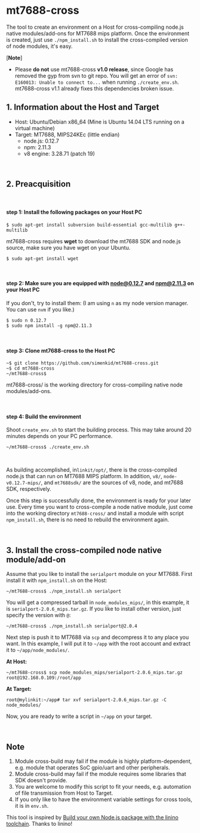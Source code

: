 # mt7688-cross

The tool to create an environment on a Host for cross-compiling node.js native modules/add-ons for MT7688 mips platform. Once the environment is created, just use `./npm_install.sh` to install the cross-compiled version of node modules, it's easy.  

[**Note**]
* Please **do not** use mt7688-cross **v1.0 release**, since Google has removed the gyp from svn to git repo. You will get an error of `svn: E160013: Unable to connect to...` when running `./create_env.sh`. mt7688-cross v1.1 already fixes this dependencies broken issue.  
  

## 1. Information about the Host and Target  
  
* Host: Ubuntu/Debian x86_64 (Mine is Ubuntu 14.04 LTS running on a virtual machine)
* Target: MT7688, MIPS24KEc (little endian)  
    * node.js: 0.12.7
    * npm: 2.11.3
    * v8 engine: 3.28.71 (patch 19)  

</br>

## 2. Preacquisition  

</br>
  
#### step 1: Install the following packages on your Host PC  

`$ sudo apt-get install subversion build-essential gcc-multilib g++-multilib`  

mt7688-cross requires **wget** to download the mt7688 SDK and node.js source, make sure you have wget on your Ubuntu.  

`$ sudo apt-get install wget`  

</br>

#### step 2: Make sure you are equipped with **node@0.12.7** and **npm@2.11.3** on your Host PC
  
If you don't, try to install them: (I am using `n` as my node version manager. You can use `nvm` if you like.)  

`$ sudo n 0.12.7`  
`$ sudo npm install -g npm@2.11.3`  

</br>

#### step 3: Clone **mt7688-cross** to the Host PC  
  
`~$ git clone https://github.com/simenkid/mt7688-cross.git`  
`~$ cd mt7688-cross`  
`~/mt7688-cross$`  

mt7688-cross/ is the working directory for cross-compiling native node modules/add-ons.  

</br>

#### step 4: Build the environment  
  
Shoot `create_env.sh` to start the building process. This may take around 20 minutes depends on your PC performance.  

`~/mt7688-cross$ ./create_env.sh`  

</br>

As building accomplished,  in`linkit/opt/`, there is the cross-compiled node.js that can run on MT7688 MIPS platform. In addition, `v8/`, `node-v0.12.7-mips/`, and `mt7688sdk/` are the sources of v8, node, and mt7688 SDK, respectively.  

Once this step is successfully done, the environment is ready for your later use. Every time you want to cross-compile a node native module, just come into the working directory `mt7688-cross/` and install a module with script `npm_install.sh`, there is no need to rebuild the environment again.  

</br>

## 3. Install the cross-compiled node native module/add-on  
  
Assume that you like to install the `serialport` module on your MT7688. First install it with `npm_install.sh` on the Host:  

`~/mt7688-cross$ ./npm_install.sh serialport`  

You will get a compressed tarball in `node_modules_mips/`, in this example, it is `serialport-2.0.6_mips.tar.gz`. If you like to install other version, just specify the version with `@`:  

`~/mt7688-cross$ ./npm_install.sh serialport@2.0.4`  

Next step is push it to MT7688 via `scp` and decompress it to any place you want. In this example, I will put it to `~/app` with the root account and extract it to `~/app/node_modules/`.  

**At Host:**  

`~/mt7688-cross$ scp node_modules_mips/serialport-2.0.6_mips.tar.gz root@192.168.0.109:/root/app`  

**At Target:**  

`root@mylinkit:~/app# tar xvf serialport-2.0.6_mips.tar.gz -C node_modules/`  

Now, you are ready to write a script in `~/app` on your target.  

</br>

## Note
  
1. Module cross-build may fail if the module is highly platform-dependent, e.g. module that operates SoC gpio/uart and other peripherals. 
2. Module cross-build may fail if the module requires some libraries that SDK doesn't provide. 
3. You are welcome to modify this script to fit your needs, e.g. automation of file transmission from Host to Target.
4. If you only like to have the environment variable settings for cross tools, it is in `env.sh`.

This tool is inspired by [Build your own Node.js package with the linino toolchain](http://wiki.linino.org/doku.php?id=wiki:nodepackage). Thanks to linino!
